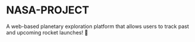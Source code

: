 # NASA-PROJECT
A web-based planetary exploration platform that allows users to track past and upcoming rocket launches! 🚀
